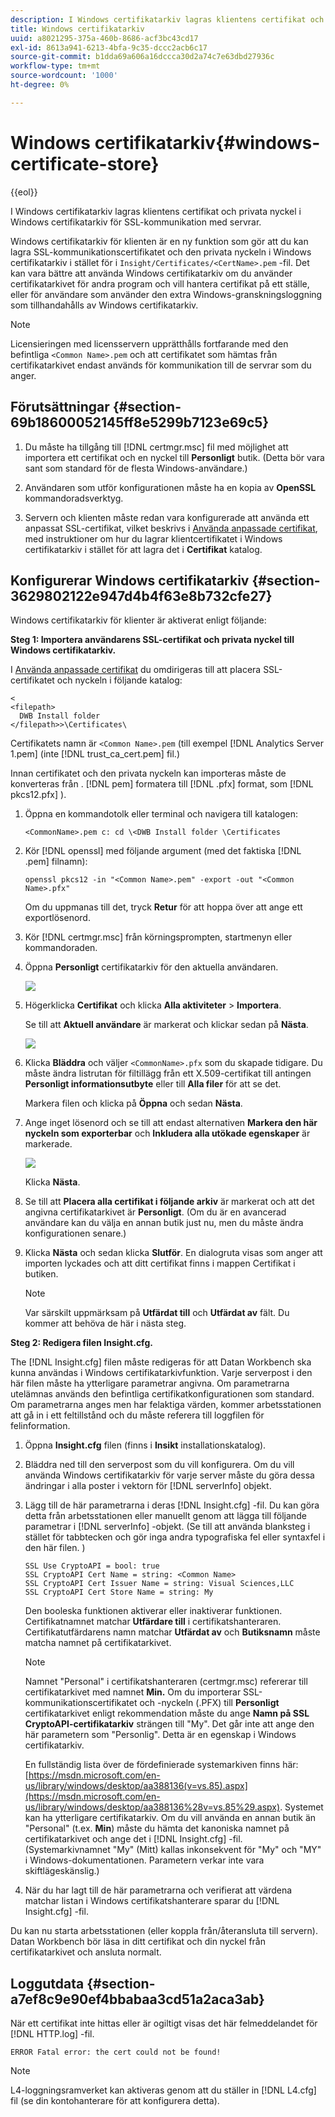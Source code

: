 ```yaml
---
description: I Windows certifikatarkiv lagras klientens certifikat och privata nyckel i Windows certifikatarkiv för SSL-kommunikation med servrar.
title: Windows certifikatarkiv
uuid: a8021295-375a-460b-8686-acf3bc43cd17
exl-id: 8613a941-6213-4bfa-9c35-dccc2acb6c17
source-git-commit: b1dda69a606a16dccca30d2a74c7e63dbd27936c
workflow-type: tm+mt
source-wordcount: '1000'
ht-degree: 0%

---
```


# Windows certifikatarkiv{#windows-certificate-store}

{{eol}}

I Windows certifikatarkiv lagras klientens certifikat och privata nyckel i Windows certifikatarkiv för SSL-kommunikation med servrar.

Windows certifikatarkiv för klienten är en ny funktion som gör att du kan lagra SSL-kommunikationscertifikatet och den privata nyckeln i Windows certifikatarkiv i stället för i `Insight/Certificates/<CertName>.pem` -fil. Det kan vara bättre att använda Windows certifikatarkiv om du använder certifikatarkivet för andra program och vill hantera certifikat på ett ställe, eller för användare som använder den extra Windows-granskningsloggning som tillhandahålls av Windows certifikatarkiv.

>[!NOTE]
>
>Licensieringen med licensservern upprätthålls fortfarande med den befintliga `<Common Name>.pem` och att certifikatet som hämtas från certifikatarkivet endast används för kommunikation till de servrar som du anger.

## Förutsättningar {#section-69b18600052145ff8e5299b7123e69c5}

1. Du måste ha tillgång till [!DNL certmgr.msc] fil med möjlighet att importera ett certifikat och en nyckel till **Personligt** butik. (Detta bör vara sant som standard för de flesta Windows-användare.)

1. Användaren som utför konfigurationen måste ha en kopia av **OpenSSL** kommandoradsverktyg.
1. Servern och klienten måste redan vara konfigurerade att använda ett anpassat SSL-certifikat, vilket beskrivs i [Använda anpassade certifikat](../../../../../home/c-inst-svr/c-install-ins-svr/t-install-proc-inst-svr-dpu/c-dnld-dgtl-cert/using-custom-certificates-dwb.md#concept-ee6a9b5015f84a0ba64a11428b0a72dd), med instruktioner om hur du lagrar klientcertifikatet i Windows certifikatarkiv i stället för att lagra det i **Certifikat** katalog.

## Konfigurerar Windows certifikatarkiv {#section-3629802122e947d4b4f63e8b732cfe27}

Windows certifikatarkiv för klienter är aktiverat enligt följande:

**Steg 1: Importera användarens SSL-certifikat och privata nyckel till Windows certifikatarkiv.**

I [Använda anpassade certifikat](../../../../../home/c-inst-svr/c-install-ins-svr/t-install-proc-inst-svr-dpu/c-dnld-dgtl-cert/using-custom-certificates-dwb.md#concept-ee6a9b5015f84a0ba64a11428b0a72dd) du omdirigeras till att placera SSL-certifikatet och nyckeln i följande katalog:

```
< 
<filepath>
  DWB Install folder 
</filepath>>\Certificates\
```

Certifikatets namn är `<Common Name>.pem` (till exempel [!DNL Analytics Server 1.pem] (inte [!DNL trust_ca_cert.pem] fil.)

Innan certifikatet och den privata nyckeln kan importeras måste de konverteras från . [!DNL pem] formatera till [!DNL .pfx] format, som [!DNL pkcs12.pfx] ).

1. Öppna en kommandotolk eller terminal och navigera till katalogen:

   ```
   <CommonName>.pem c: cd \<DWB Install folder \Certificates
   ```

1. Kör [!DNL openssl] med följande argument (med det faktiska [!DNL .pem] filnamn):

   ```
   openssl pkcs12 -in "<Common Name>.pem" -export -out "<Common Name>.pfx"
   ```

   Om du uppmanas till det, tryck **Retur** för att hoppa över att ange ett exportlösenord.

1. Kör [!DNL certmgr.msc] från körningsprompten, startmenyn eller kommandoraden.
1. Öppna **Personligt** certifikatarkiv för den aktuella användaren.

   ![](assets/6_5_crypto_api_0.png)

1. Högerklicka **Certifikat** och klicka **Alla aktiviteter** > **Importera**.

   Se till att **Aktuell användare** är markerat och klickar sedan på **Nästa**.

   ![](assets/6_5_crypto_api_4.png)

1. Klicka **Bläddra** och väljer `<CommonName>.pfx` som du skapade tidigare. Du måste ändra listrutan för filtillägg från ett X.509-certifikat till antingen **Personligt informationsutbyte** eller till **Alla filer** för att se det.

   Markera filen och klicka på **Öppna** och sedan **Nästa**.

1. Ange inget lösenord och se till att endast alternativen **Markera den här nyckeln som exporterbar** och **Inkludera alla utökade egenskaper** är markerade.

   ![](assets/6_5_crypto_api_3.png)

   Klicka **Nästa**.

1. Se till att **Placera alla certifikat i följande arkiv** är markerat och att det angivna certifikatarkivet är **Personligt**. (Om du är en avancerad användare kan du välja en annan butik just nu, men du måste ändra konfigurationen senare.)

1. Klicka **Nästa** och sedan klicka **Slutför**. En dialogruta visas som anger att importen lyckades och att ditt certifikat finns i mappen Certifikat i butiken.

   >[!NOTE]
   >
   >Var särskilt uppmärksam på **Utfärdat till** och **Utfärdat av** fält. Du kommer att behöva de här i nästa steg.

**Steg 2: Redigera filen Insight.cfg.**

The [!DNL Insight.cfg] filen måste redigeras för att Datan Workbench ska kunna användas i Windows certifikatarkivfunktion. Varje serverpost i den här filen måste ha ytterligare parametrar angivna. Om parametrarna utelämnas används den befintliga certifikatkonfigurationen som standard. Om parametrarna anges men har felaktiga värden, kommer arbetsstationen att gå in i ett feltillstånd och du måste referera till loggfilen för felinformation.

1. Öppna **Insight.cfg** filen (finns i **Insikt** installationskatalog).

1. Bläddra ned till den serverpost som du vill konfigurera. Om du vill använda Windows certifikatarkiv för varje server måste du göra dessa ändringar i alla poster i vektorn för [!DNL serverInfo] objekt.
1. Lägg till de här parametrarna i deras [!DNL Insight.cfg] -fil. Du kan göra detta från arbetsstationen eller manuellt genom att lägga till följande parametrar i [!DNL serverInfo] -objekt. (Se till att använda blanksteg i stället för tabbtecken och gör inga andra typografiska fel eller syntaxfel i den här filen. )

   ```
   SSL Use CryptoAPI = bool: true  
   SSL CryptoAPI Cert Name = string: <Common Name>  
   SSL CryptoAPI Cert Issuer Name = string: Visual Sciences,LLC  
   SSL CryptoAPI Cert Store Name = string: My 
   ```

   Den booleska funktionen aktiverar eller inaktiverar funktionen. Certifikatnamnet matchar **Utfärdare till** i certifikatshanteraren. Certifikatutfärdarens namn matchar **Utfärdat av** och **Butiksnamn** måste matcha namnet på certifikatarkivet.

   >[!NOTE]
   >
   >Namnet &quot;Personal&quot; i certifikatshanteraren (certmgr.msc) refererar till certifikatarkivet med namnet **Min.** Om du importerar SSL-kommunikationscertifikatet och -nyckeln (.PFX) till **Personligt** certifikatarkivet enligt rekommendation måste du ange **Namn på SSL CryptoAPI-certifikatarkiv** strängen till &quot;My&quot;. Det går inte att ange den här parametern som &quot;Personlig&quot;. Detta är en egenskap i Windows certifikatarkiv.

   En fullständig lista över de fördefinierade systemarkiven finns här: [https://msdn.microsoft.com/en-us/library/windows/desktop/aa388136(v=vs.85).aspx](https://msdn.microsoft.com/en-us/library/windows/desktop/aa388136%28v=vs.85%29.aspx). Systemet kan ha ytterligare certifikatarkiv. Om du vill använda en annan butik än &quot;Personal&quot; (t.ex. **Min**) måste du hämta det kanoniska namnet på certifikatarkivet och ange det i [!DNL Insight.cfg] -fil. (Systemarkivnamnet &quot;My&quot; (Mitt) kallas inkonsekvent för &quot;My&quot; och &quot;MY&quot; i Windows-dokumentationen. Parametern verkar inte vara skiftlägeskänslig.)

1. När du har lagt till de här parametrarna och verifierat att värdena matchar listan i Windows certifikatshanterare sparar du [!DNL Insight.cfg] -fil.

Du kan nu starta arbetsstationen (eller koppla från/återansluta till servern). Datan Workbench bör läsa in ditt certifikat och din nyckel från certifikatarkivet och ansluta normalt.

## Loggutdata {#section-a7ef8c9e90ef4bbabaa3cd51a2aca3ab}

När ett certifikat inte hittas eller är ogiltigt visas det här felmeddelandet för [!DNL HTTP.log] -fil.

```
ERROR Fatal error: the cert could not be found!
```

>[!NOTE]
>
>L4-loggningsramverket kan aktiveras genom att du ställer in [!DNL L4.cfg] fil (se din kontohanterare för att konfigurera detta).
